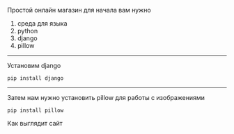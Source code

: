 Простой онлайн магазин
для начала вам нужно
   1. среда для языка
   2. python
   3. django
   4. pillow
---
Установим  django

```
pip install django
```
---
Затем нам нужно установить pillow для работы с изображениями
```
pip install pillow
```
Как выглядит сайт
